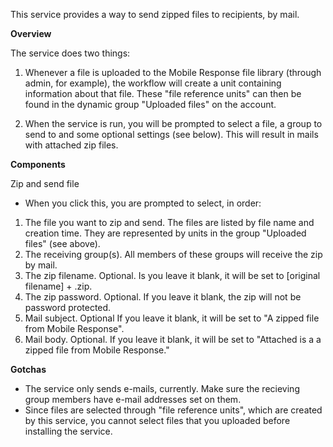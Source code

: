 This service provides a way to send zipped files to recipients, by mail.

**Overview**

The service does two things:

1) Whenever a file is uploaded to the Mobile Response file library (through admin, for example), the workflow will create a unit containing information about that file. These "file reference units" can then be found in the dynamic group "Uploaded files" on the account.

2) When the service is run, you will be prompted to select a file, a group to send to and some optional settings (see below). This will result in mails with attached zip files.

**Components**

Zip and send file
* When you click this, you are prompted to select, in order:
1) The file you want to zip and send. The files are listed by file name and creation time. They are represented by units in the group "Uploaded files" (see above).
2) The receiving group(s). All members of these groups will receive the zip by mail.
3) The zip filename. Optional. Is you leave it blank, it will be set to [original filename] + .zip.
4) The zip password. Optional. If you leave it blank, the zip will not be password protected.
5) Mail subject. Optional If you leave it blank, it will be set to "A zipped file from Mobile Response".
6) Mail body. Optional. If you leave it blank, it will be set to "Attached is a a zipped file from Mobile Response."

**Gotchas**

* The service only sends e-mails, currently. Make sure the recieving group members have e-mail addresses set on them.
* Since files are selected through "file reference units", which are created by this service, you cannot select files that you uploaded before installing the service.
